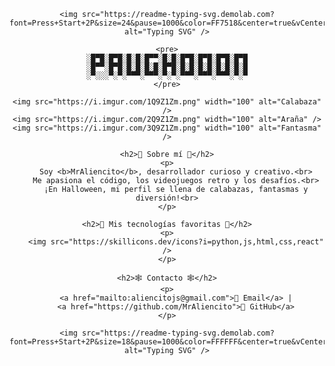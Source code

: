 
<div align="center">
  
	<img src="https://readme-typing-svg.demolab.com?font=Press+Start+2P&size=24&pause=1000&color=FF7518&center=true&vCenter=true&width=435&lines=%F0%9F%8E%83+Bienvenido+a+MrAliencito+%F0%9F%8E%83" alt="Typing SVG" />
  
	<pre>
	░█▀█░█▀█░█░█░█▀▀░█░█░█▀█░█▀█░█▀█░█▀█
	░█▀▀░█▀█░█░█░█░█░█▀█░█░█░█░█░█░█░█░█
	░▀░░░▀░▀░▀▀▀░▀▀▀░▀░▀░▀▀▀░▀▀▀░▀▀▀░▀░▀
	</pre>
  
	<img src="https://i.imgur.com/1Q9Z1Zm.png" width="100" alt="Calabaza" />
	<img src="https://i.imgur.com/2Q9Z1Zm.png" width="100" alt="Araña" />
	<img src="https://i.imgur.com/3Q9Z1Zm.png" width="100" alt="Fantasma" />
  
	<h2>👾 Sobre mí 👾</h2>
	<p>
		Soy <b>MrAliencito</b>, desarrollador curioso y creativo.<br>
		Me apasiona el código, los videojuegos retro y los desafíos.<br>
		¡En Halloween, mi perfil se llena de calabazas, fantasmas y diversión!<br>
	</p>
  
	<h2>🎃 Mis tecnologías favoritas 🎃</h2>
	<p>
		<img src="https://skillicons.dev/icons?i=python,js,html,css,react" />
	</p>
  
	<h2>🕸️ Contacto 🕸️</h2>
	<p>
		<a href="mailto:aliencitojs@gmail.com">📧 Email</a> |
		<a href="https://github.com/MrAliencito">🐙 GitHub</a>
	</p>
  
	<img src="https://readme-typing-svg.demolab.com?font=Press+Start+2P&size=18&pause=1000&color=FFFFFF&center=true&vCenter=true&width=435&lines=%F0%9F%91%BB+Feliz+Halloween+%F0%9F%91%BB" alt="Typing SVG" />
</div>
